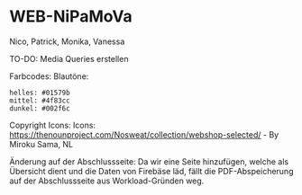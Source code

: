 # WEB-NiPaMoVa
Nico, Patrick, Monika, Vanessa

TO-DO:
Media Queries erstellen


Farbcodes:
    Blautöne:
    
    helles: #01579b
    mittel: #4f83cc
    dunkel: #002f6c



Copyright Icons:
Icons:   https://thenounproject.com/Nosweat/collection/webshop-selected/  -  By Miroku Sama, NL 

Änderung auf der Abschlussseite:
Da wir eine Seite hinzufügen, welche als Übersicht dient und die Daten von Firebäse läd, fällt die PDF-Abspeicherung auf der Abschlussseite aus Workload-Gründen weg.


